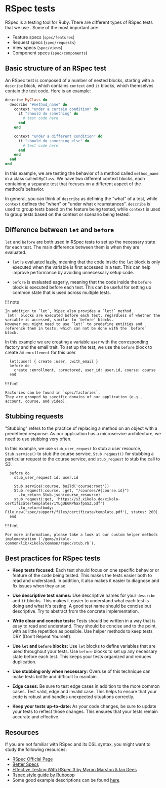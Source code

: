 # RSpec tests

RSpec is a testing tool for Ruby.
There are different types of RSpec tests that we use .
Some of the most important are:

- Feature specs (`spec/features`)
- Request specs (`spec/requests`)
- View specs (`spec/views`)
- Component specs (`spec/components`)

## Basic structure of an RSpec test

An RSpec test is composed of a number of nested blocks, starting with a `describe` block, which contains `context` and `it` blocks, which themselves contain the test code.
Here is an example:

```ruby
describe MyClass do
  describe "#method_name" do
    context "under a certain condition" do
      it "should do something" do
        # test code here
      end
    end

    context "under a different condition" do
      it "should do something else" do
        # test code here
      end
    end
  end
end
```

In this example, we are testing the behavior of a method called `method_name` in a class called `MyClass`.
We have two different context blocks, each containing a separate test that focuses on a different aspect of the method's behavior.

In general, you can think of `describe` as defining the "what" of a test, while `context` defines the "when" or "under what circumstances".
`describe` is used to group tests based on the feature being tested, while `context` is used to group tests based on the context or scenario being tested.

## Difference between `let` and `before`

`let` and `before` are both used in RSpec tests to set up the necessary state for each test.
The main difference between them is when they are evaluated.

- `let` is evaluated lazily, meaning that the code inside the `let` block is only executed when the variable is first accessed in a test.
This can help improve performance by avoiding unnecessary setup code.

- `before` is evaluated eagerly, meaning that the code inside the `before` block is executed before each test.
This can be useful for setting up common state that is used across multiple tests.

!!! note

    In addition to `let`, RSpec also provides a `let!` method.
    `let!` blocks are executed before each test, regardless of whether the variable is accessed, similar to `before` blocks.
    However you might need to use `let!` to predefine entities and reference them in tests, which can not be done with the `before` block.

In this example we are creating a variable `user` with the corresponding factory and the email trait.
To set up the test, we use the `before` block to create an `enrollement` for this user.

```.ruby
  let(:user) { create :user, :with_email }
  before do
    create :enrollment, :proctored, user_id: user.id, course: course
  end
```

!!! hint

    Factories can be found in `spec/factories`.
    They are grouped by specific domains of our application (e.g., account, course, and video).

## Stubbing requests

"Stubbing" refers to the practice of replacing a method on an object with a predefined response.
As our application has a microservice architecture, we need to use stubbing very often.

In this example, we use `stub_user_request` to stub a user resource, `Stub.service()` to stub the course service, `Stub.request()` for stubbing a particular request to the course service, and `stub_request` to stub the call to S3.

```.ruby
  before do
    stub_user_request id: user.id

    Stub.service(:course, build('course:root'))
    Stub.request(:course, :get, "/courses/#{course.id}")
      .to_return Stub.json(course_resource)
    stub_request(:get, 'https://s3.xikolo.de/xikolo-certificate/templates/1YLgUE6KPhaxfpGSZ.pdf')
      .to_return(body: File.new('spec/support/files/certificate/template.pdf'), status: 200)
  end
```

!!! hint

    For more information, please take a look at our custom helper methods implementation (`/gems/xikolo-common/lib/xikolo/common/rspec/stub.rb`).

## Best practices for RSpec tests

- **Keep tests focused:** Each test should focus on one specific behavior or feature of the code being tested. This makes the tests easier both to read and understand. In addition, it also makes it easier to diagnose and fix issues when they arise.

- **Use descriptive test names:** Use descriptive names for your `describe` and `it` blocks. This makes it easier to understand what each test is doing and what it's testing. A good test name should be concise but descriptive. Try to abstract from the concrete implementation.

- **Write clear and concise tests:** Tests should be written in a way that is easy to read and understand. They should be concise and to the point, with as little repetition as possible. Use helper methods to keep tests DRY (Don't Repeat Yourself).

- **Use `let` and `before` blocks:** Use `let` blocks to define variables that are used throughout your tests.
Use `before` blocks to set up any necessary state before each test. This keeps your tests organized and reduces duplication.

- **Use stubbing only when necessary:** Overuse of this technique can make tests brittle and difficult to maintain.

- **Edge cases:** Be sure to test edge cases in addition to the more common cases. Test valid, edge and invalid case. This helps to ensure that your code is robust and handles unexpected situations correctly.

- **Keep your tests up-to-date:** As your code changes, be sure to update your tests to reflect those changes. This ensures that your tests remain accurate and effective.

## Resources

If you are not familiar with RSpec and its DSL syntax, you might want to study the following resources:

- [RSpec Official Page](https://rspec.info/)
- [Better Specs](https://www.betterspecs.org/)
- [Effective Testing With RSpec 3 by Myron Marston & Ian Dees](https://pragprog.com/titles/rspec3/effective-testing-with-rspec-3/)
- [Rspec style guide by Rubocop](https://github.com/rubocop/rspec-style-guide)
- Some good example descriptions can be found [here](https://www.tomdalling.com/blog/mentoring/write-detailed-rspec-example-descriptions/).
